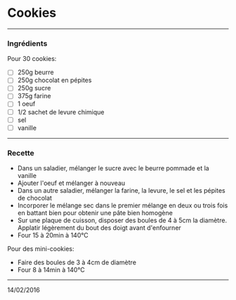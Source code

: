 # Cookies

---

### Ingrédients

Pour 30 cookies:
- [ ] 250g beurre
- [ ] 250g chocolat en pépites
- [ ] 250g sucre
- [ ] 375g farine
- [ ] 1 oeuf
- [ ] 1/2 sachet de levure chimique
- [ ] sel
- [ ] vanille

---

### Recette

- Dans un saladier, mélanger le sucre avec le beurre pommade et la vanille
- Ajouter l'oeuf et mélanger à nouveau
- Dans un autre saladier, mélanger la farine, la levure, le sel et les pépites de chocolat
- Incorporer le mélange sec dans le premier mélange en deux ou trois fois en battant bien pour obtenir une pâte bien homogène
- Sur une plaque de cuisson, disposer des boules de 4 à 5cm la diamètre. Applatir légèrement du bout des doigt avant d'enfourner
- Four 15 à 20min à 140°C

Pour des mini-cookies:
- Faire des boules de 3 à 4cm de diamètre
- Four 8 à 14min à 140°C

---

14/02/2016
